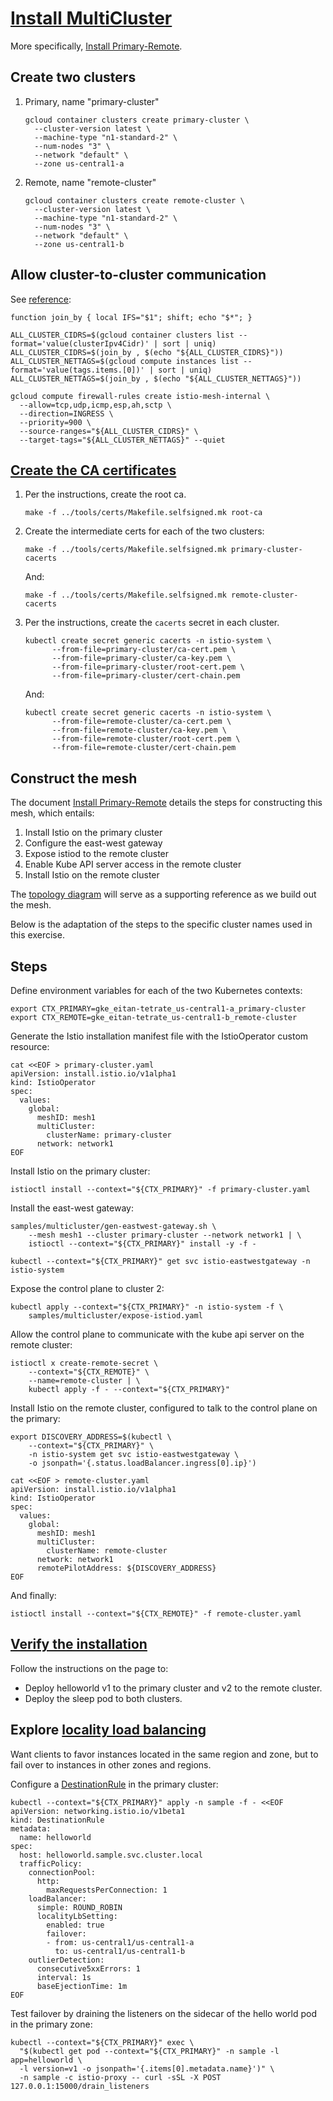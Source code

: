 # [Install MultiCluster](https://istio.io/latest/docs/setup/install/multicluster/)

More specifically, [Install Primary-Remote](https://istio.io/latest/docs/setup/install/multicluster/primary-remote/).

## Create two clusters

1. Primary, name "primary-cluster"

    ```shell
    gcloud container clusters create primary-cluster \
      --cluster-version latest \
      --machine-type "n1-standard-2" \
      --num-nodes "3" \
      --network "default" \
      --zone us-central1-a
    ```

1. Remote, name "remote-cluster"

    ```shell
    gcloud container clusters create remote-cluster \
      --cluster-version latest \
      --machine-type "n1-standard-2" \
      --num-nodes "3" \
      --network "default" \
      --zone us-central1-b
    ```

## Allow cluster-to-cluster communication

See [reference](https://github.com/GoogleCloudPlatform/istio-samples/tree/master/multicluster-gke/single-control-plane):

```shell
function join_by { local IFS="$1"; shift; echo "$*"; }

ALL_CLUSTER_CIDRS=$(gcloud container clusters list --format='value(clusterIpv4Cidr)' | sort | uniq)
ALL_CLUSTER_CIDRS=$(join_by , $(echo "${ALL_CLUSTER_CIDRS}"))
ALL_CLUSTER_NETTAGS=$(gcloud compute instances list --format='value(tags.items.[0])' | sort | uniq)
ALL_CLUSTER_NETTAGS=$(join_by , $(echo "${ALL_CLUSTER_NETTAGS}"))

gcloud compute firewall-rules create istio-mesh-internal \
  --allow=tcp,udp,icmp,esp,ah,sctp \
  --direction=INGRESS \
  --priority=900 \
  --source-ranges="${ALL_CLUSTER_CIDRS}" \
  --target-tags="${ALL_CLUSTER_NETTAGS}" --quiet
```


## [Create the CA certificates](https://istio.io/latest/docs/tasks/security/cert-management/plugin-ca-cert/)

1. Per the instructions, create the root ca.

    ```shell
    make -f ../tools/certs/Makefile.selfsigned.mk root-ca
    ```

1. Create the intermediate certs for each of the two clusters:

    ```shell
    make -f ../tools/certs/Makefile.selfsigned.mk primary-cluster-cacerts
    ```

    And:

    ```shell
    make -f ../tools/certs/Makefile.selfsigned.mk remote-cluster-cacerts
    ```

1. Per the instructions, create the `cacerts` secret in each cluster.

    ```shell
    kubectl create secret generic cacerts -n istio-system \
          --from-file=primary-cluster/ca-cert.pem \
          --from-file=primary-cluster/ca-key.pem \
          --from-file=primary-cluster/root-cert.pem \
          --from-file=primary-cluster/cert-chain.pem
    ```

    And:

    ```shell
    kubectl create secret generic cacerts -n istio-system \
          --from-file=remote-cluster/ca-cert.pem \
          --from-file=remote-cluster/ca-key.pem \
          --from-file=remote-cluster/root-cert.pem \
          --from-file=remote-cluster/cert-chain.pem
    ```


## Construct the mesh

The document [Install Primary-Remote](https://istio.io/latest/docs/setup/install/multicluster/primary-remote/) details the steps for constructing this mesh, which entails:

1. Install Istio on the primary cluster
1. Configure the east-west gateway
1. Expose istiod to the remote cluster
1. Enable Kube API server access in the remote cluster
1. Install Istio on the remote cluster

The [topology diagram](https://istio.io/latest/docs/setup/install/multicluster/primary-remote/arch.svg) will serve as a supporting reference as we build out the mesh.

Below is the adaptation of the steps to the specific cluster names used in this exercise.

## Steps

Define environment variables for each of the two Kubernetes contexts:

```shell
export CTX_PRIMARY=gke_eitan-tetrate_us-central1-a_primary-cluster
export CTX_REMOTE=gke_eitan-tetrate_us-central1-b_remote-cluster
```

Generate the Istio installation manifest file with the IstioOperator custom resource:

```shell
cat <<EOF > primary-cluster.yaml
apiVersion: install.istio.io/v1alpha1
kind: IstioOperator
spec:
  values:
    global:
      meshID: mesh1
      multiCluster:
        clusterName: primary-cluster
      network: network1
EOF
```

Install Istio on the primary cluster:

```shell
istioctl install --context="${CTX_PRIMARY}" -f primary-cluster.yaml
```

Install the east-west gateway:

```shell
samples/multicluster/gen-eastwest-gateway.sh \
    --mesh mesh1 --cluster primary-cluster --network network1 | \
    istioctl --context="${CTX_PRIMARY}" install -y -f -
```

```shell
kubectl --context="${CTX_PRIMARY}" get svc istio-eastwestgateway -n istio-system
```

Expose the control plane to cluster 2:

```shell
kubectl apply --context="${CTX_PRIMARY}" -n istio-system -f \
    samples/multicluster/expose-istiod.yaml
```

Allow the control plane to communicate with the kube api server on the remote cluster:

```shell
istioctl x create-remote-secret \
    --context="${CTX_REMOTE}" \
    --name=remote-cluster | \
    kubectl apply -f - --context="${CTX_PRIMARY}"
```

Install Istio on the remote cluster, configured to talk to the control plane on the primary:

```shell
export DISCOVERY_ADDRESS=$(kubectl \
    --context="${CTX_PRIMARY}" \
    -n istio-system get svc istio-eastwestgateway \
    -o jsonpath='{.status.loadBalancer.ingress[0].ip}')
```

```shell
cat <<EOF > remote-cluster.yaml
apiVersion: install.istio.io/v1alpha1
kind: IstioOperator
spec:
  values:
    global:
      meshID: mesh1
      multiCluster:
        clusterName: remote-cluster
      network: network1
      remotePilotAddress: ${DISCOVERY_ADDRESS}
EOF
```

And finally:

```shell
istioctl install --context="${CTX_REMOTE}" -f remote-cluster.yaml
```

## [Verify the installation](https://istio.io/latest/docs/setup/install/multicluster/verify/)

Follow the instructions on the page to:

- Deploy helloworld v1 to the primary cluster and v2 to the remote cluster.
- Deploy the sleep pod to both clusters.

## Explore [locality load balancing](https://istio.io/latest/docs/tasks/traffic-management/locality-load-balancing/)

Want clients to favor instances located in the same region and zone, but to fail over to instances in other zones and regions.

Configure a [DestinationRule](https://istio.io/latest/docs/reference/config/networking/destination-rule) in the primary cluster:

```shell
kubectl --context="${CTX_PRIMARY}" apply -n sample -f - <<EOF
apiVersion: networking.istio.io/v1beta1
kind: DestinationRule
metadata:
  name: helloworld
spec:
  host: helloworld.sample.svc.cluster.local
  trafficPolicy:
    connectionPool:
      http:
        maxRequestsPerConnection: 1
    loadBalancer:
      simple: ROUND_ROBIN
      localityLbSetting:
        enabled: true
        failover:
        - from: us-central1/us-central1-a
          to: us-central1/us-central1-b
    outlierDetection:
      consecutive5xxErrors: 1
      interval: 1s
      baseEjectionTime: 1m
EOF
```

Test failover by draining the listeners on the sidecar of the hello world pod in the primary zone:

```shell
kubectl --context="${CTX_PRIMARY}" exec \
  "$(kubectl get pod --context="${CTX_PRIMARY}" -n sample -l app=helloworld \
  -l version=v1 -o jsonpath='{.items[0].metadata.name}')" \
  -n sample -c istio-proxy -- curl -sSL -X POST 127.0.0.1:15000/drain_listeners
```

